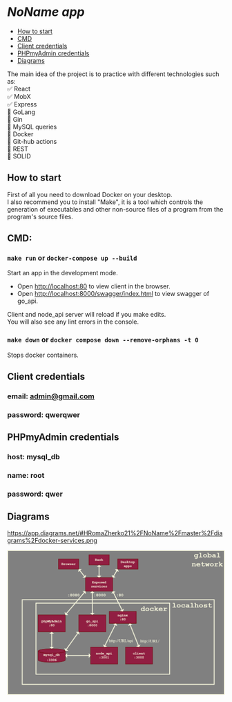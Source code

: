 # **_NoName app_**

- [How to start](#how-to-start)
- [CMD](#cmd)
- [Client credentials](#client-credentials)
- [PHPmyAdmin credentials](#PHPmyAdmin-credentials)
- [Diagrams](#diagrams)

The main idea of the project is to practice with different technologies such as:\
:white_check_mark: React\
:white_check_mark: MobX\
:white_check_mark: Express\
:black_square_button: GoLang\
:black_square_button: Gin\
:black_square_button: MySQL queries\
:black_square_button: Docker\
:black_square_button: Git-hub actions\
:black_square_button: REST\
:black_square_button: SOLID

## How to start

First of all you need to download Docker on your desktop.\
I also recommend you to install "Make", it is a tool which controls the generation of executables and other non-source files of a program from the program's source files.

## CMD:

### `make run` or `docker-compose up --build`

Start an app in the development mode.

- Open [http://localhost:80](http://localhost:80) to view client in the browser.
- Open [http://localhost:8000/swagger/index.html](http://localhost:8000/swagger/index.html) to view swagger of go_api.

Client and node_api server will reload if you make edits.\
You will also see any lint errors in the console.

### `make down` or `docker compose down --remove-orphans -t 0`

Stops docker containers.

## Client credentials

### email: admin@gmail.com

### password: qwerqwer

## PHPmyAdmin credentials

### host: mysql_db

### name: root

### password: qwer

## Diagrams

https://app.diagrams.net/#HRomaZherko21%2FNoName%2Fmaster%2Fdiagrams%2Fdocker-services.png

![docker-services](https://github.com/RomaZherko21/NoName/blob/master/diagrams/docker-services.png?raw=true)
